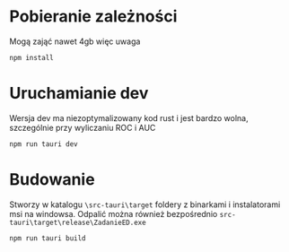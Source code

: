 # Pobieranie zależności

Mogą zająć nawet 4gb więc uwaga

`npm install`

# Uruchamianie dev

Wersja dev ma niezoptymalizowany kod rust i jest bardzo wolna, szczególnie przy wyliczaniu ROC i AUC

`npm run tauri dev`

# Budowanie

Stworzy w katalogu `\src-tauri\target` foldery z binarkami i instalatorami msi na windowsa. Odpalić można również bezpośrednio `src-tauri\target\release\ZadanieED.exe`

`npm run tauri build`